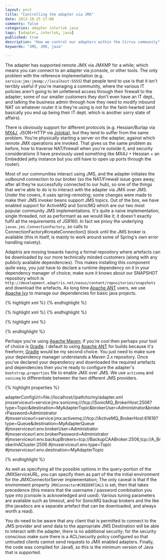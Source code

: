 ```yaml
---
layout: post
title: "Controlling the adapter via JMX"
date: 2013-10-25 17:00
comments: false
categories: adapter interlok java
tags: [adapter, interlok, java]
published: true
description: "How we control our adapters within the Cirrus community"
keywords: "JMS, JMX, java"

---
```


The adapter has supported remote JMX via JMXMP for a while; which means you can connect to an adapter via jconsole, or other tools. The only problem with the reference implementation (e.g. `service:jmx:jmxmp://localhost:5555`) that people tend to use is that it isn't terribly useful if you're managing a community, where the various IT policies aren't going to let unfettered access through their firewall to the adapter; some of our smaller customers they don't even have an IT dept., and talking the business admin through how they need to modify inbound NAT on whatever router it is they're using is not for the faint-hearted (and basically you end up being their IT dept. which is another sorry state of affairs).

<!-- more -->

There is obviously support for different protocols (e.g. Hessian/Burlap via [MX4J][], JSON+HTTP via [Jolokia][]), but they tend to suffer from the same problem. You're physically starting a server on the adapter, against which remote JMX operations are invoked. That gives us the same problem as before, how to traverse NAT/firewall when you're outside it, and security considerations (I have previously used something like MX4J + Hessian + an Embedded jetty instance but you still have to open up ports through the router).

Most of our communities interact using JMS, and the adapter initiates the outbound connection to our broker (so the NAT/Firewall issue goes away; after all they're successfully connected to our hub), so one of the things that we're able to do is to interact with the adapter via JMX over JMS. Under the covers, it uses spring-remoting; some changes were made to make their JMS invoker beans support JMS topics. Out of the box, we have enabled support for ActiveMQ and SonicMQ which are our two most popular community JMS implementations. It's quite a naive implementation, single threaded, not as performant as we would like it; it doesn't exactly fulfil all the requirements of JSR160. In fact we proxy the underlying `javax.jms.ConnectionFactory`, so calls to ConnectionFactory#createConnection() block until the JMS broker is available (this in itself, is mainly to work around some of Spring's own error handling naivety).

Adaptris are moving towards having a formal repository where artefacts can be downloaded by our more technically minded customers (along with any publicly available dependencies). This makes installing this component quite easy, you just have to declare a runtime dependency on it in your dependency manager of choice; make sure it knows about our SNAPSHOT repository which is `http://development.adaptris.net/nexus/content/repositories/snapshots` and download the artefacts. As long time [Apache ANT][] users, we use [Apache Ivy][] to manage our dependencies for basic java projects.

{% highlight xml %}
<ivysettings>
  <settings defaultResolver="chain-resolver"/>
  <resolvers>
    <chain name="chain-resolver">
      <ibiblio name="nexus-snapshots" m2compatible="true" root="http://development.adaptris.net/nexus/content/repositories/snapshots" checkmodified="true" changingPattern=".*-SNAPSHOT"/>
    </chain>
  </resolvers>
</ivysettings>
{% endhighlight %}

{% highlight xml %}
<ivy-module version="2.0">
  <dependencies>
    <dependency org="com.adaptris" name="adp-jmx-jms" conf="runtime->runtime" rev="3.0-SNAPSHOT" changing="true"/>
    <exclude org="commons-logging"/>
  </dependencies>
</ivy-module>
{% endhighlight %}

{% highlight xml %}

<target name="download" depends="get-ivy">
  <taskdef resource="org/apache/ivy/ant/antlib.xml" uri="antlib:org.apache.ivy.ant" classpathref="ivy.lib.path"/>
  <ivy:settings file="ivy-settings.xml" />
  <ivy:resolve file="ivy.xml" refresh="true" conf="*" showprogress="false"/>
  <ivy:retrieve pattern="${target.lib.dir}/[artifact].[ext]" conf="runtime" type="jar,zip,bundle"/>
</target>

{% endhighlight %}

Perhaps you're using [Apache Maven][]; if you're cool then perhaps your tool of choice is [Gradle][]. I default to using [Apache ANT][] for builds because it's freeform; [Gradle][] would be my second choice. You just need to make sure your dependency manager understands a Maven 2.x repository. Once you've declared your dependency and downloaded the required artefacts and dependencies then you're ready to configure the adapter's `bootstrap.properties` file to enable JMX over JMS. We use `activemq` and `sonicmq` to differentiate between the two different JMS providers.

{% highlight properties %}

adapterConfigUrl=file://localhost//path/to/my/adapter.xml
jmxserviceurl=service:jmx:sonicmq:///tcp://SonicMQ_BrokerHost:2506?type=Topic&destination=MyAdapterTopic&brokerUser=Administrator&brokerPassword=Administrator
#jmxserviceurl=service:jmx:activemq:///tcp://ActiveMQ_BrokerHost:61616?type=Queue&destination=MyAdapterQueue
#jmxserviceurl.env.brokerUser=Administrator
#jmxserviceurl.env.brokerPassword=Administrator
#jmxserviceurl.env.backupBrokers=tcp://BackupCAABroker:2506,tcp://A_BrokerInACluster:2506
#jmxserviceurl.env.type=Topic
#jmxserviceurl.env.destination=MyAdapterTopic

{% endhighlight %}

As well as specifying all the possible options in the query-portion of the JMXServiceURL, you can specify them as part of the the initial environment for the JMXConnectorServer implementation; The only caveat is that if the environment property `JMXConnector#CREDENTIALS` is set, then that takes precedence (this means that the username / password combination you type into jconsole is acknowledged and used). Various tuning parameters are available such as timeout, and for SonicMQ backup brokers and the like (the javadocs are a separate artefact that can be downloaded, and always worth a read).

You do need to be aware that any client that is permitted to connect to the JMS provider and send data to the appropriate JMS Destination will be able to interact with the adapter, there is no additional security; for the security conscious make sure there is a ACL/security policy configured so that untrusted clients cannot send requests to JMX enabled adapters. Finally, the code was compiled for Java6, so this is the minimum version of Java that is supported.

[gradle]: http://www.gradle.org/
[MX4J]: http://mx4j.sourceforge.net/
[Jolokia]: http://www.jolokia.org/
[Apache Ivy]: http://ant.apache.org/ivy/
[Apache ANT]: http://ant.apache.org/
[Apache Maven]: http://maven.apache.org/
